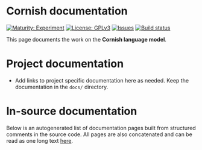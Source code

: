 # Cornish documentation

[![Maturity: Experiment](https://img.shields.io/badge/Maturity-Experiment-black.svg)](https://giellalt.github.io/MaturityClassification.html)
[![License: GPLv3](https://img.shields.io/badge/License-GPLv3-blue.svg)](https://www.gnu.org/licenses/gpl-3.0)
[![Issues](https://img.shields.io/github/issues/giellalt/lang-cor)](https://github.com/giellalt/lang-cor/issues)
[![Build status](https://github.com/giellalt/lang-cor/workflows/Speller%20CI+CD/badge.svg)](https://github.com/giellalt/lang-cor/actions)

This page documents the work on the **Cornish language model**. 

# Project documentation

* Add links to project specific documentation here as needed. Keep the documentation in the `docs/` directory.

# In-source documentation

Below is an autogenerated list of documentation pages built from structured comments in the source code. All pages are also concatenated and can be read as one long text [here](cor.md).
